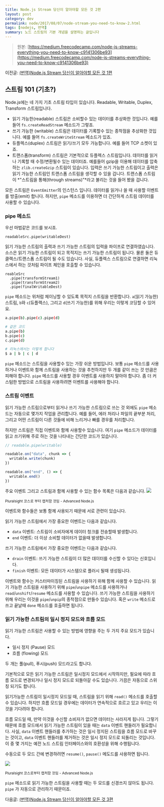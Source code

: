 ```yaml
---
title: Node.js Stream 당신이 알아야할 모든 것 2편
layout: post
category: dev
permalink: node/2017/08/07/node-stream-you-need-to-know-2.html
tags: [nodejs, 번역]
summary: 노드 스트림의 기본 개념을 설명하는 글입니다
---
```


> 원본: [https://medium.freecodecamp.com/node-js-streams-everything-you-need-to-know-c9141306be93](https://medium.freecodecamp.com/node-js-streams-everything-you-need-to-know-c9141306be93)

이전글: [(번역)Node.js Stream 당신이 알아야할 모든 것 1편](/node/2017/07/03/node-stream-you-need-to-know.html)

## 스트림 101 (기초?)

Node.js에는 네 가지 기초 스트림 타입이 있습니다. Readable, Writable, Duplex, Transform 스트림입니다.

- 읽기 가능한(readable) 스트림은 소비할수 있는 데이터를 추상화한 것입니다. 예를들어 `fs.createReadStream` 메소드가 그렇죠.
- 쓰기 가능한 (writable) 스트림은 데이터를 기록할수 있는 종착점을 추상화한 것입니다. 예를 들어 `fs.createWriteStream` 메소드가 있죠.
- 듀플렉스(duplex) 스트림은 읽기/쓰기 모두 가능합니다. 예를 들어 TCP 소켓이 있죠.
- 트랜스폼(transform) 스트림은 기본적으로 듀플렉스 스트림입니다. 데이터를 읽거나 기록할 때 수정/변환될수 있는 데이터죠. 예를들어 gzip을 이용해 데이터를 압축하는 `zlib.createGzip` 스트림이 있습니다. 입력은 쓰기 가능한 스트림이고 출력은 읽기 가능한 스트림인 트랜스폼 스트림을 생각할 수 있을 겁니다. 트랜스폼 스트림이 *"스트림을 통해(through streams)"*라고 불리는 것을 들어 봤을 겁니다.

모든 스트림은 `EventEmitter`의 인스턴스 입니다. 데이터를 읽거나 쓸 때 사용할 이벤트를 방출(emit) 합니다. 하지만, `pipe` 메소드를 이용하면 더 간단하게 스트림 데이터를 사용할 수 있습니다.

### pipe 메소드

우선 마법같은 코드를 보시죠.

```
readableSrc.pipe(writableDest)
```

읽기 가능한 스트림의 출력과 쓰기 가능한 스트림의 입력을 파이프로 연결하였습니다. 소스은 읽기 가능한 스트림이 되고 목적지는 쓰기 가능한 스트림이 됩니다. 물론 둘은 듀클랙스/트랜스폼 스트림이 될 수도 있습니다. 사실, 듀플렉스 스트림으로 연결하면 리눅스에서 하는 것처림 파이프 체인을 호출할 수 있습니다.

```
reableSrc
  .pipe(transformStream1)
  .pipe(transformStream2)
  .pipe(finalWritableDest)
```

`pipe` 메소드는 위처럼 체이닝할 수 있도록 목적지 스트림을 반환합니다. `a`(읽기 가능한) 스트림, `b`와 `c`(듀플랙스), 그리고 `d`(쓰기 가능한)를 위해 우리는 이렇게 코딩할 수 있어요.

```bash
a.pipe(b).pipe(c).pipe(d)

# 같은 코드
a.pipe(b)
b.pipe(c)
c.pipe(d)

# 리눅스에서는 이렇게 합니다
$ a | b | c | d
```

`pipe` 메소드는 스트림을 사용할수 있는 가장 쉬운 방법입니다. 보통 `pipe` 메소드를 사용하거나 이벤트와 함께 스트림을 사용하는 것을 추천하지만 두 개를 같이 쓰는 것 만큼은 피해야 합니다. `pipe` 메소드를 사용할 경우 이벤트를 사용하지 말아야 합니다. 좀 더 커스텀한 방법으로 스트림을 사용하려면 이벤트를 사용해야 합니다.

### 스트림 이벤트

읽기 가능한 스트림으로부터 읽거나 쓰기 가능한 스트림으로 쓰는 것 외에도 `pipe` 메소드는 자동으로 몇가지 작업을 관리합니다. 예를 들어, 에러 처리나 파일의 끝부분 처리, 그리고 어떤 스트림이 다른 것들에 비해 느리거나 빠를 경우를 처리합니다.

하지만 스트림은 직접 이벤트와 함께 사용할수 있습니다. 여기 `pipe` 메소드가 데이터를 읽고 쓰기위해 주로 하는 것을 나타내는 간단한 코드가 있습니다.

```js
// readable.pipe(writable)

readable.on("data", chunk => {
  writable.write(chunk)
})

readable.on("end", () => {
  writable.end()
})
```

주요 이벤트 그리고 스트림과 함께 사용할 수 있는 함수 목록은 다음과 같습니다.
![](https://cdn-images-1.medium.com/max/1600/1*HGXpeiF5-hJrOk_8tT2jFA.png)

<small>Pluralsight 코스로 부터 캡처함 것임 - Advanced Node.js</small>

이벤트와 함수들은 보통 함께 사용되기 때문에 서로 관련이 있습니다.

읽기 가능한 스트림에서 가장 중요한 이벤트는 다음과 같습니다.

- `data` 이벤트: 스트림이 소비자에게 데이터 청크를 전송할때 발생합니다.
- `end` 이벤트: 더 이상 소비할 데이터가 없을때 발생합니다.

쓰기 가능한 스트림에서 가장 중요한 이벤트는 다음과 같습니다.

- `drain` 이벤트: 쓰기 가능한 스트림이 더 많은 데이터를 수신할 수 있다는 신호입니다.
- `finish` 이벤트: 모든 데이터가 시스템으로 플러시 될때 생성됩니다.

이벤트와 함수는 커스터마이징된 스트림을 사용하기 위해 함께 사용할 수 있습니다. 읽기 가능한 스트림을 사용하기 위해 `pipe`/`unpipe` 메소드를 사용하거나 `read`/`unshift`/`resume` 메소드를 사용할 수 있습니다. 쓰기 가능한 스트림을 사용하기 위해 우리는 이것을 `pipe`/`unpip`의 종착점으로 만들수 있습니다. 혹은 `write` 메소드로 쓰고 끝날때 `done` 메소드를 호출하면 됩니다.

### 읽기 가능한 스트림의 일시 정지 모드와 흐름 모드

읽기 가능한 스트림은 사용할 수 있는 방법에 영향을 주는 두 가지 주요 모드가 있습니다.

- 일시 정지 (Pause) 모드
- 흐름 (flowing) 모드

두 개는 풀(pull), 푸시(push) 모드라고도 합니다.

기본적으로 모든 읽기 가능한 스트림은 일시정지 모드에서 시작하지만, 필요에 따라 흐름 모드로 변경되거나 일시 정지 모드로 되돌아갈 수도 있습니다. 가끔은 자동으로 스위칭 되기도 합니다.

읽기가능한 스트림이 일시정지 모드일 때, 스트림을 읽기 위해 `read()` 메소드를 호출할 수 있습니다. 하지만 흐름 모드일 경우에는 데이터가 연속적으로 흐르고 있고 우리는 이것을 기다려야 합니다.

흐름 모드일 때, 만약 이것을 수신할 소비자가 없으면 데이터는 사라지게 됩니다. 그렇기 때문에 흐름 모드에서 읽기 가능한 스트림이 있을 때는 `data` 이벤트 핸들러가 필요합니다. 사실, `data` 이벤트 핸들러를 추가하는 것은 일시 정지된 스트림을 흐름 모드로 바꾸는 것이고, `data` 이벤트 핸들러를 제거하는 것은 일시 정지 모드로 되돌리는 것입니다. 이 중 몇 가지는 예전 노드 스트림 인터페이스와의 호환성을 위해 수행됩니다.

수동으로 두 모드 간에 변경하려면 `resume()`, `pause()` 메도드를 사용하면 됩니다.

![](https://cdn-images-1.medium.com/max/1600/1*HI-mtispQ13qm8ib5yey3g.png)

<small>Pluralsight 코스로부터 캡처함 것임 - Advanced Node.js</small>

`pipe` 메소드로 읽기 가능한 스트림을 사용할 때는 두 모드를 신경쓰지 않아도 됩니다. `pipe` 가 자동으로 관리하기 때문이죠.

다음글: [(번역)Node.js Stream 당신이 알아야할 모든 것 3편](/node/2017/08/12/node-stream-you-need-to-know-3.html)
